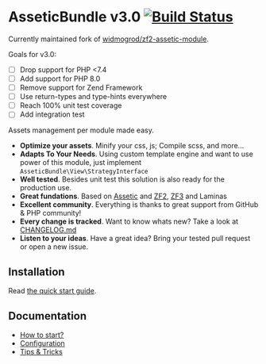 # AsseticBundle v3.0 [![Build Status](https://travis-ci.org/fabiang/assetic-module.png?branch=master)](https://travis-ci.org/fabiang/assetic-module)

Currently maintained fork of [widmogrod/zf2-assetic-module](https://github.com/widmogrod/zf2-assetic-module).

Goals for v3.0:

  * [ ] Drop support for PHP <7.4
  * [ ] Add support for PHP 8.0
  * [ ] Remove support for Zend Framework
  * [ ] Use return-types and type-hints everywhere
  * [ ] Reach 100% unit test coverage
  * [ ] Add integration test

Assets management per module made easy.

  * **Optimize your assets**. Minify your css, js; Compile scss, and more...
  * **Adapts To Your Needs**. Using custom template engine and want to use power of this module, just implement `AsseticBundle\View\StrategyInterface`
  * **Well tested**. Besides unit test this solution is also ready for the production use.
  * **Great fundations**. Based on [Assetic](https://github.com/kriswallsmith/assetic) and [ZF2](https://github.com/zendframework/zf2), [ZF3](https://github.com/zendframework/zendframework/tree/release-3.0.0) and Laminas
  * **Excellent community**. Everything is thanks to great support from GitHub & PHP community!
  * **Every change is tracked**. Want to know whats new? Take a look at [CHANGELOG.md](https://github.com/fabiang/assetic-module/blob/master/CHANGELOG.md)
  * **Listen to your ideas**. Have a great idea? Bring your tested pull request or open a new issue.


## Installation
Read [the quick start guide](https://github.com/fabiang/assetic-module/blob/master/docs/howto.md).

## Documentation

  * [How to start?](https://github.com/fabiang/assetic-module/blob/master/docs/howto.md)
  * [Configuration](https://github.com/fabiang/assetic-module/blob/master/docs/config.md)
  * [Tips & Tricks](https://github.com/fabiang/assetic-module/blob/master/docs/tips.md)
